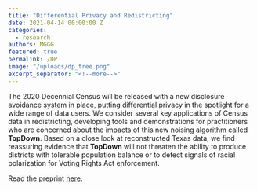 ```yaml
---
title: "Differential Privacy and Redistricting"
date: 2021-04-14 00:00:00 Z
categories:
  - research
authors: MGGG
featured: true
permalink: /DP
image: "/uploads/dp_tree.png"
excerpt_separator: "<!--more-->"
---
```


The 2020 Decennial Census will be released with a new disclosure avoidance system in place, putting 
differential privacy in the spotlight for a wide range of data users.  We consider several key 
applications of Census data in redistricting, developing tools and demonstrations for practitioners 
who are concerned about the impacts of this new noising algorithm called **TopDown**.  Based on a close 
look at reconstructed Texas data, we find reassuring evidence that **TopDown** will not threaten the 
ability to produce districts with tolerable population balance or to detect signals of racial 
polarization for Voting Rights Act enforcement.

<!--more-->

Read the preprint [here](/DP.pdf).